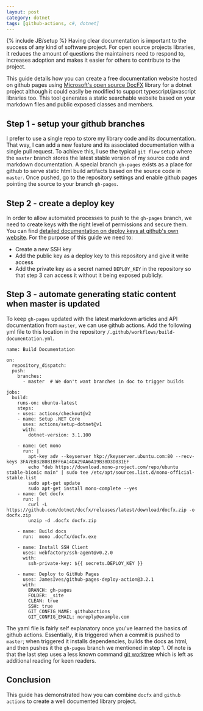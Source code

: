 ```yaml
---
layout: post
category: dotnet
tags: [github-actions, c#, dotnet]
---
```


{% include JB/setup %}
Having clear documentation is important to the success of any kind of software project. For open source projects libraries, it reduces the amount of questions the maintainers need to respond to, increases adoption and makes it easier for others to contribute to the project.

This guide details how you can create a free documentation website hosted on github pages using [Microsoft's open source DocFX](https://dotnet.github.io/docfx/index.html) library for a dotnet project although it could easily be modified to support typescript/javascript libraries too. This tool generates a static searchable website based on your markdown files and public exposed classes and members.
<!-- 'Public exposed classes and members sounds weird and I'm unsure what you're trying to express. -->

## Step 1 - setup your github branches
I prefer to use a single repo to store my library code and its documentation. That way, I can add a new feature and its associated documentation with a single pull request.
To achieve this, I use the typical `git flow` setup where the `master` branch stores the latest stable version of my source code and markdown documentation. A special branch `gh-pages` exists as a place for github to serve static html build artifacts based on the source code in `master`.
Once pushed, go to the repository settings and enable github pages pointing the source to your branch `gh-pages`.

## Step 2 - create a deploy key
In order to allow automated processes to push to the `gh-pages` branch, we need to create keys with the right level of permissions and secure them. You can find [detailed documentation on deploy keys at github's own website](https://developer.github.com/v3/guides/managing-deploy-keys/#deploy-keys). For the purpose of this guide we need to:
- Create a new SSH key
- Add the public key as a deploy key to this repository and give it write access
- Add the private key as a secret named `DEPLOY_KEY` in the repository so that step 3 can access it without it being exposed publicly.

## Step 3 - automate generating static content when master is updated
To keep `gh-pages` updated with the latest markdown articles and API documentation from `master`, we can use github actions.
Add the following yml file to this location in the repository `/.github/workflows/build-documentation.yml`.
```
name: Build Documentation

on:
  repository_dispatch:
  push:
    branches:
      - master  # We don't want branches in doc to trigger builds

jobs:
  build:
    runs-on: ubuntu-latest
    steps:
    - uses: actions/checkout@v2
    - name: Setup .NET Core
      uses: actions/setup-dotnet@v1
      with:
        dotnet-version: 3.1.100

    - name: Get mono
      run: |
        apt-key adv --keyserver hkp://keyserver.ubuntu.com:80 --recv-keys 3FA7E0328081BFF6A14DA29AA6A19B38D3D831EF
        echo "deb https://download.mono-project.com/repo/ubuntu stable-bionic main" | sudo tee /etc/apt/sources.list.d/mono-official-stable.list
        sudo apt-get update
        sudo apt-get install mono-complete --yes
    - name: Get docfx
      run: |
        curl -L https://github.com/dotnet/docfx/releases/latest/download/docfx.zip -o docfx.zip
        unzip -d .docfx docfx.zip

    - name: Build docs
      run:  mono .docfx/docfx.exe

    - name: Install SSH Client
      uses: webfactory/ssh-agent@v0.2.0
      with:
        ssh-private-key: ${{ secrets.DEPLOY_KEY }}

    - name: Deploy to GitHub Pages
      uses: JamesIves/github-pages-deploy-action@3.2.1
      with:
        BRANCH: gh-pages
        FOLDER: _site
        CLEAN: true
        SSH: true
        GIT_CONFIG_NAME: githubactions
        GIT_CONFIG_EMAIL: noreply@example.com

```

The yaml file is fairly self explanatory once you've learned the basics of github actions.
Essentially, it is triggered when a commit is pushed to `master`; when triggered it installs dependencies, builds the docs as html, and then pushes it the `gh-pages` branch we mentioned in step 1.
Of note is that the last step uses a less known command [git worktree](https://git-scm.com/docs/git-worktree) which is left as additional reading for keen readers.

## Conclusion
This guide has demonstrated how you can combine `docfx` and `github actions` to create a well documented library project.

